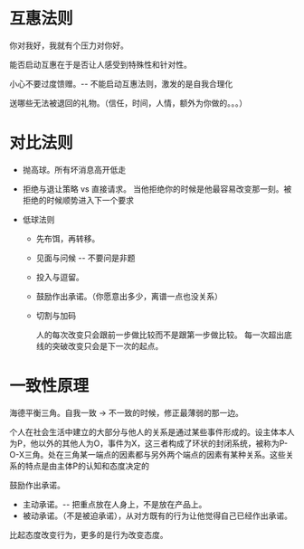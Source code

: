 # 互惠法则

你对我好，我就有个压力对你好。

能否启动互惠在于是否让人感受到特殊性和针对性。

小心不要过度馈赠。-- 不能启动互惠法则，激发的是自我合理化

送哪些无法被退回的礼物。（信任，时间，人情，额外为你做的。。。）

# 对比法则

- 抛高球。所有坏消息高开低走

- 拒绝与退让策略 vs 直接请求。
  当他拒绝你的时候是他最容易改变那一刻。被拒绝的时候顺势进入下一个要求

- 低球法则

  - 先布饵，再转移。

  - 见面与问候 -- 不要问是非题

  - 投入与逗留。

  - 鼓励作出承诺。（你愿意出多少，离谱一点也没关系）

  - 切割与加码
    

    人的每次改变只会跟前一步做比较而不是跟第一步做比较。
    每一次超出底线的突破改变只会是下一次的起点。

# 一致性原理

海德平衡三角。自我一致 -> 不一致的时候，修正最薄弱的那一边。



个人在社会生活中建立的大部分与他人的关系是通过某些事件形成的。设主体本人为P，他以外的其他人为O，事件为X，这三者构成了环状的封闭系统，被称为P-O-X三角。处在三角某一端点的因素都与另外两个端点的因素有某种关系。这些关系的特点是由主体P的认知和态度决定的



鼓励作出承诺。

- 主动承诺。-- 把重点放在人身上，不是放在产品上。
- 被动承诺。（不是被迫承诺），从对方既有的行为让他觉得自己已经作出承诺。



比起态度改变行为，更多的是行为改变态度。
